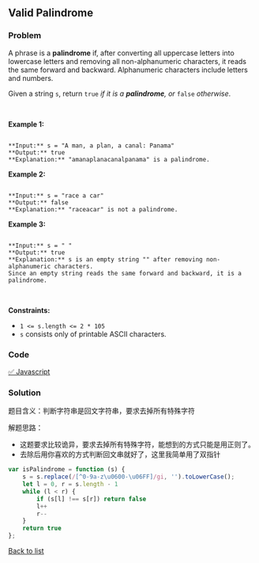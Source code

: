 Valid Palindrome
---
### Problem
A phrase is a **palindrome** if, after converting all uppercase letters into lowercase letters and removing all non-alphanumeric characters, it reads the same forward and backward. Alphanumeric characters include letters and numbers.


Given a string `s`, return `true` *if it is a **palindrome**, or* `false` *otherwise*.


 


**Example 1:**



```

**Input:** s = "A man, a plan, a canal: Panama"
**Output:** true
**Explanation:** "amanaplanacanalpanama" is a palindrome.

```

**Example 2:**



```

**Input:** s = "race a car"
**Output:** false
**Explanation:** "raceacar" is not a palindrome.

```

**Example 3:**



```

**Input:** s = " "
**Output:** true
**Explanation:** s is an empty string "" after removing non-alphanumeric characters.
Since an empty string reads the same forward and backward, it is a palindrome.

```

 


**Constraints:**


* `1 <= s.length <= 2 * 105`
* `s` consists only of printable ASCII characters.

### Code
[✅ Javascript](./solution.js)
### Solution
题目含义：判断字符串是回文字符串，要求去掉所有特殊字符

解题思路：
- 这题要求比较诡异，要求去掉所有特殊字符，能想到的方式只能是用正则了。
- 去除后用你喜欢的方式判断回文串就好了，这里我简单用了双指针

```javascript
var isPalindrome = function (s) {
    s = s.replace(/[^0-9a-z\u0600-\u06FF]/gi, '').toLowerCase();
    let l = 0, r = s.length - 1
    while (l < r) {
        if (s[l] !== s[r]) return false
        l++
        r--
    }
    return true
};
```

[Back to list](../README.md)